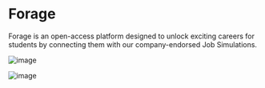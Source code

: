 # Forage

Forage is an open-access platform designed to unlock exciting careers for students by connecting them with our company-endorsed Job Simulations.

![image](https://github.com/avinashndatascientist/Forage/assets/67354558/ec306bb0-e55d-4a0a-a51b-9bd3be5186da)


![image](https://github.com/avinashndatascientist/Forage/assets/67354558/67bb9903-6275-4835-bbc1-e9ea5932d4b0)
